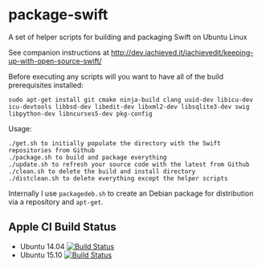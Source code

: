# package-swift
A set of helper scripts for building and packaging Swift on Ubuntu Linux

See companion instructions at http://dev.iachieved.it/iachievedit/keeping-up-with-open-source-swift/

Before executing any scripts will you want to have all of the build prerequisites installed:

```
sudo apt-get install git cmake ninja-build clang uuid-dev libicu-dev icu-devtools libbsd-dev libedit-dev libxml2-dev libsqlite3-dev swig libpython-dev libncurses5-dev pkg-config
```

Usage:

```
./get.sh to initially populate the directory with the Swift repositories from Github
./package.sh to build and package everything
./update.sh to refresh your source code with the latest from Github
./clean.sh to delete the build and install directory
./distclean.sh to delete everything except the helper scripts
```

Internally I use ```packagedeb.sh``` to create an Debian package for 
distribution via a repository and ```apt-get```.

## Apple CI Build Status
* Ubuntu 14.04
[![Build Status](https://ci.swift.org/buildStatus/icon?job=oss-swift-package-linux-ubuntu-14_04)](https://ci.swift.org/view/Packages/job/oss-swift-package-linux-ubuntu-14_04/)
* Ubuntu 15.10
[![Build Status](https://ci.swift.org/buildStatus/icon?job=oss-swift-package-linux-ubuntu-15_10)](https://ci.swift.org/view/Packages/job/oss-swift-package-linux-ubuntu-15_10/)
